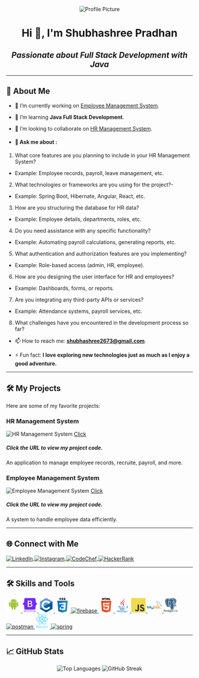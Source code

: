 <p align="center">
  <img src="https://img.freepik.com/premium-vector/cute-adorable-little-girl-character-avatar-isolated_925324-1724.jpg" alt="Profile Picture" width="200" />
  <h1 align="center">Hi 👋, I'm Shubhashree Pradhan</h1>
 <i><strong><h2 align="center">Passionate about Full Stack Development with Java</h2></strong></i>
</p>

---

## 🚀 About Me  
- 🔭 I’m currently working on [Employee Management System](https://github.com/Shubha81149/EmployeeManagement-System-in-j2ee).  
- 🌱 I’m learning **Java Full Stack Development**.  
- 👯 I’m looking to collaborate on [HR Management System](https://github.com/Shubha81149/hrmanagement/tree/kuku).
   
- <h4>💬 Ask me about :</h4>
1. What core features are you planning to include in your HR Management System?
-  Example: Employee records, payroll, leave management, etc.
2. What technologies or frameworks are you using for the project?-
-  Example: Spring Boot, Hibernate, Angular, React, etc.
3. How are you structuring the database for HR data?
-  Example: Employee details, departments, roles, etc.
4. Do you need assistance with any specific functionality?
-  Example: Automating payroll calculations, generating reports, etc.
5. What authentication and authorization features are you implementing?
-  Example: Role-based access (admin, HR, employee).
6. How are you designing the user interface for HR and employees?
-  Example: Dashboards, forms, or reports.
7. Are you integrating any third-party APIs or services?
-  Example: Attendance systems, payroll services, etc.
8. What challenges have you encountered in the development process so far?
   
- 📫 How to reach me: **shubhashree2673@gmail.com**.
  
- ⚡ Fun fact: **I love exploring new technologies just as much as I enjoy a good adventure.**

---

## 🛠️ My Projects  
Here are some of my favorite projects:  

### HR Management System  
<img src="https://i0.wp.com/www.sutisoft.com/blog/wp-content/uploads/2015/04/HR-Management-Systems-scaled.jpeg?fit=2560%2C1440&ssl=1" alt="HR Management System" width="150"/>
<a href="https://github.com/Shubha81149/hrmanagement/tree/kuku">Click</a> 
<h5>Click the URL to view my project code.</h5>

An application to manage employee records, recruite, payroll, and more. 

### Employee Management System  
<img src="https://www.slideteam.net/media/catalog/product/cache/1280x720/e/m/employee_management_system_powerpoint_ppt_template_bundles_slide01.jpg" alt="Employee Management System" width="150"/>  
<a href="https://github.com/Shubha81149/EmployeeManagement-System-in-j2ee">Click</a>
<h5>Click the URL to view my project code.</h5>

A system to handle employee data efficiently. 

---

## 🌐 Connect with Me  
<p align="left">
  <a href="https://linkedin.com/in/shubhashree-pradhan" target="blank">
    <img align="center" src="https://raw.githubusercontent.com/rahuldkjain/github-profile-readme-generator/master/src/images/icons/Social/linked-in-alt.svg" alt="LinkedIn" height="30" width="40" />
  </a>
  <a href="https://instagram.com/wynter_sun7" target="blank">
    <img align="center" src="https://raw.githubusercontent.com/rahuldkjain/github-profile-readme-generator/master/src/images/icons/Social/instagram.svg" alt="Instagram" height="30" width="40" />
  </a>
  <a href="https://www.codechef.com/users/shubha2673" target="blank">
    <img align="center" src="https://cdn.jsdelivr.net/npm/simple-icons@3.1.0/icons/codechef.svg" alt="CodeChef" height="30" width="40" />
  </a>
  <a href="https://www.hackerrank.com/shubhashree2673" target="blank">
    <img align="center" src="https://raw.githubusercontent.com/rahuldkjain/github-profile-readme-generator/master/src/images/icons/Social/hackerrank.svg" alt="HackerRank" height="30" width="40" />
  </a>
</p>

---

## 🛠️ Skills and Tools  
<p align="left"> <a href="https://developer.android.com" target="_blank" rel="noreferrer"> <img src="https://raw.githubusercontent.com/devicons/devicon/master/icons/android/android-original-wordmark.svg" alt="android" width="40" height="40"/> </a> <a href="https://getbootstrap.com" target="_blank" rel="noreferrer"> <img src="https://raw.githubusercontent.com/devicons/devicon/master/icons/bootstrap/bootstrap-plain-wordmark.svg" alt="bootstrap" width="40" height="40"/> </a> <a href="https://www.cprogramming.com/" target="_blank" rel="noreferrer"> <img src="https://raw.githubusercontent.com/devicons/devicon/master/icons/c/c-original.svg" alt="c" width="40" height="40"/> </a> <a href="https://www.w3schools.com/css/" target="_blank" rel="noreferrer"> <img src="https://raw.githubusercontent.com/devicons/devicon/master/icons/css3/css3-original-wordmark.svg" alt="css3" width="40" height="40"/> </a> <a href="https://firebase.google.com/" target="_blank" rel="noreferrer"> <img src="https://www.vectorlogo.zone/logos/firebase/firebase-icon.svg" alt="firebase" width="40" height="40"/> </a> <a href="https://www.w3.org/html/" target="_blank" rel="noreferrer"> <img src="https://raw.githubusercontent.com/devicons/devicon/master/icons/html5/html5-original-wordmark.svg" alt="html5" width="40" height="40"/> </a> <a href="https://www.java.com" target="_blank" rel="noreferrer"> <img src="https://raw.githubusercontent.com/devicons/devicon/master/icons/java/java-original.svg" alt="java" width="40" height="40"/> </a> <a href="https://developer.mozilla.org/en-US/docs/Web/JavaScript" target="_blank" rel="noreferrer"> <img src="https://raw.githubusercontent.com/devicons/devicon/master/icons/javascript/javascript-original.svg" alt="javascript" width="40" height="40"/> </a> <a href="https://www.mysql.com/" target="_blank" rel="noreferrer"> <img src="https://raw.githubusercontent.com/devicons/devicon/master/icons/mysql/mysql-original-wordmark.svg" alt="mysql" width="40" height="40"/> </a> <a href="https://www.postgresql.org" target="_blank" rel="noreferrer"> <img src="https://raw.githubusercontent.com/devicons/devicon/master/icons/postgresql/postgresql-original-wordmark.svg" alt="postgresql" width="40" height="40"/> </a> <a href="https://postman.com" target="_blank" rel="noreferrer"> <img src="https://www.vectorlogo.zone/logos/getpostman/getpostman-icon.svg" alt="postman" width="40" height="40"/> </a> <a href="https://reactjs.org/" target="_blank" rel="noreferrer"> <img src="https://raw.githubusercontent.com/devicons/devicon/master/icons/react/react-original-wordmark.svg" alt="react" width="40" height="40"/> </a> <a href="https://spring.io/" target="_blank" rel="noreferrer"> <img src="https://www.vectorlogo.zone/logos/springio/springio-icon.svg" alt="spring" width="40" height="40"/> </a> </p>

---

## 📈 GitHub Stats  
<p align="center">
  <img src="https://github-readme-stats.vercel.app/api/top-langs?username=shubha81149&show_icons=true&locale=en&layout=compact" alt="Top Languages" />
  <img src="https://github-readme-streak-stats.herokuapp.com/?user=shubha81149&" alt="GitHub Streak" />
</p>
